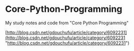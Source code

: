 # Core-Python-Programming
My study notes and code from "Core Python Programming" 

[http://blog.csdn.net/gdouchufu/article/category/6092231](http://blog.csdn.net/gdouchufu/article/category/6092231 "http://blog.csdn.net/gdouchufu/article/category/6092231")
